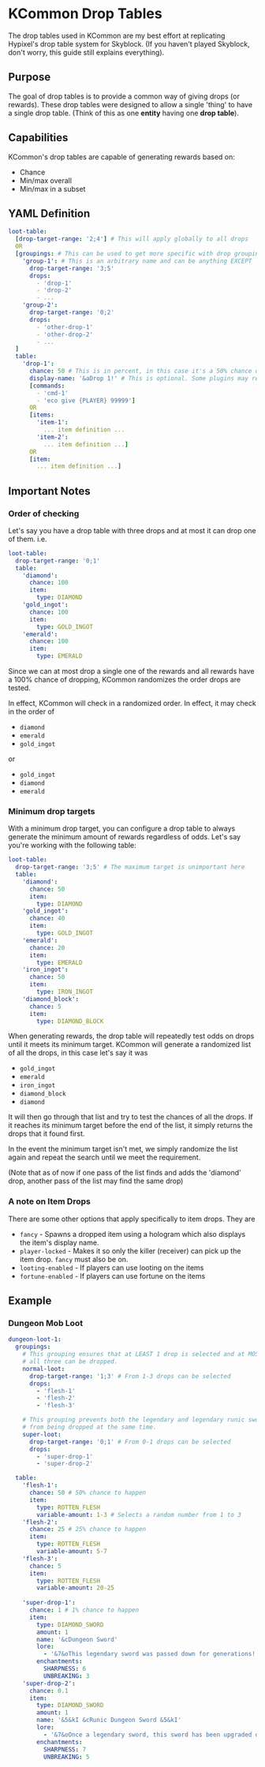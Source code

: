 # KCommon Drop Tables

The drop tables used in KCommon are my best effort at replicating Hypixel's drop table system for Skyblock.
(If you haven't played Skyblock, don't worry, this guide still explains everything).

## Purpose

The goal of drop tables is to provide a common way of giving drops (or rewards).
These drop tables were designed to allow a single 'thing' to have a single drop table.
(Think of this as one **entity** having one **drop table**).

## Capabilities

KCommon's drop tables are capable of generating rewards based on:

* Chance
* Min/max overall
* Min/max in a subset

## YAML Definition

```yaml
loot-table:
  [drop-target-range: '2;4'] # This will apply globally to all drops 
  OR
  [groupings: # This can be used to get more specific with drop groupings
    'group-1': # This is an arbitrary name and can be anything EXCEPT '@default'
      drop-target-range: '3;5'
      drops:
        - 'drop-1'
        - 'drop-2'
        - ...
    'group-2':
      drop-target-range: '0;2'
      drops:
        - 'other-drop-1'
        - 'other-drop-2'
        - ...
  ]
  table:
    'drop-1':
      chance: 50 # This is in percent, in this case it's a 50% chance of happening
      display-name: '&aDrop 1!' # This is optional. Some plugins may require it as they'll use it for messages
      [commands:
        - 'cmd-1'
        - 'eco give {PLAYER} 99999']
      OR
      [items:
        'item-1':
          ... item definition ...
        'item-2':
          ... item definition ...]
      OR
      [item:
        ... item definition ...]
```

## Important Notes

### Order of checking

Let's say you have a drop table with three drops and at most it can drop one of them.
i.e.

```yaml
loot-table:
  drop-target-range: '0;1'
  table:
    'diamond':
      chance: 100
      item:
        type: DIAMOND
    'gold_ingot':
      chance: 100
      item:
        type: GOLD_INGOT
    'emerald':
      chance: 100
      item:
        type: EMERALD
```

Since we can at most drop a single one of the rewards and all rewards have a 100% chance of dropping, KCommon randomizes
the order drops are tested.

In effect, KCommon will check in a randomized order. In effect, it may check in the order of

* `diamond`
* `emerald`
* `gold_ingot`

or

* `gold_ingot`
* `diamond`
* `emerald`

### Minimum drop targets

With a minimum drop target, you can configure a drop table to always generate the minimum amount of rewards regardless
of odds.
Let's say you're working with the following table:

```yaml
loot-table:
  drop-target-range: '3;5' # The maximum target is unimportant here
  table:
    'diamond':
      chance: 50
      item:
        type: DIAMOND
    'gold_ingot':
      chance: 40
      item:
        type: GOLD_INGOT
    'emerald':
      chance: 20
      item:
        type: EMERALD
    'iron_ingot':
      chance: 50
      item:
        type: IRON_INGOT
    'diamond_block':
      chance: 5
      item:
        type: DIAMOND_BLOCK
```

When generating rewards, the drop table will repeatedly test odds on drops until it meets its minimum target.
KCommon will generate a randomized list of all the drops, in this case let's say it was

* `gold_ingot`
* `emerald`
* `iron_ingot`
* `diamond_block`
* `diamond`

It will then go through that list and try to test the chances of all the drops. If it reaches its minimum target before
the end of the list, it simply returns the drops that it found first.

In the event the minimum target isn't met, we simply randomize the list again and repeat the search until we meet the
requirement.

(Note that as of now if one pass of the list finds and adds the 'diamond' drop, another pass of the list may find the
same drop)

### A note on Item Drops

There are some other options that apply specifically to item drops. They are

* `fancy` - Spawns a dropped item using a hologram which also displays the item's display name.
* `player-locked` - Makes it so only the killer (receiver) can pick up the item drop. `fancy` must also be on.
* `looting-enabled` - If players can use looting on the items
* `fortune-enabled` - If players can use fortune on the items

## Example

### Dungeon Mob Loot

```yaml
dungeon-loot-1:
  groupings:
    # This grouping ensures that at LEAST 1 drop is selected and at MOST
    # all three can be dropped.
    normal-loot:
      drop-target-range: '1;3' # From 1-3 drops can be selected
      drops:
        - 'flesh-1'
        - 'flesh-2'
        - 'flesh-3'

    # This grouping prevents both the legendary and legendary runic sword
    # from being dropped at the same time.
    super-loot:
      drop-target-range: '0;1' # From 0-1 drops can be selected
      drops:
        - 'super-drop-1'
        - 'super-drop-2'

  table:
    'flesh-1':
      chance: 50 # 50% chance to happen
      item:
        type: ROTTEN_FLESH
        variable-amount: 1-3 # Selects a random number from 1 to 3
    'flesh-2':
      chance: 25 # 25% chance to happen
      item:
        type: ROTTEN_FLESH
        variable-amount: 5-7
    'flesh-3':
      chance: 5
      item:
        type: ROTTEN_FLESH
        variable-amount: 20-25
        
    'super-drop-1':
      chance: 1 # 1% chance to happen
      item:
        type: DIAMOND_SWORD
        amount: 1
        name: '&cDungeon Sword'
        lore:
          - '&7&oThis legendary sword was passed down for generations!'
        enchantments:
          SHARPNESS: 6
          UNBREAKING: 3
    'super-drop-2':
      chance: 0.1
      item:
        type: DIAMOND_SWORD
        amount: 1
        name: '&5&kI &cRunic Dungeon Sword &5&kI'
        lore:
          - '&7&oOnce a legendary sword, this sword has been upgraded due to its runic status!'
        enchantments:
          SHARPNESS: 7
          UNBREAKING: 5
```
